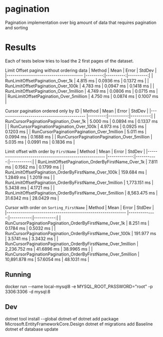 # pagination
Pagination implementation over big amount of data that requires pagination and sorting

# Results
Each of tests below tries to load the 2 first pages of the dataset.


Limit Offset paging without ordering data
|                                 Method |     Mean |     Error |    StdDev |
|--------------------------------------- |---------:|----------:|----------:|
|       RunLimitOffsetPagination_Over_1k | 4.815 ms | 0.0936 ms | 0.1372 ms |
|     RunLimitOffsetPagination_Over_100k | 4.783 ms | 0.0947 ms | 0.1418 ms |
| RunLimitOffsetPagination_Over_1million | 4.749 ms | 0.0806 ms | 0.0715 ms |
| RunLimitOffsetPagination_Over_5million | 4.750 ms | 0.0874 ms | 0.1007 ms |

Cursor pagination ordered only by ID
|                                      Method |     Mean |     Error |    StdDev |
|-------------------------------------------- |---------:|----------:|----------:|
|       RunCursorPaginationPagination_Over_1k | 5.000 ms | 0.0894 ms | 0.1337 ms |
|     RunCursorPaginationPagination_Over_100k | 4.973 ms | 0.0925 ms | 0.1203 ms |
| RunCursorPaginationPagination_Over_1million | 5.011 ms | 0.0994 ms | 0.1688 ms |
| RunCursorPaginationPagination_Over_5million | 5.035 ms | 0.0991 ms | 0.1836 ms |


Limit offset with order by `FirstName`
|                                                  Method |         Mean |      Error |     StdDev |
|-------------------------------------------------------- |-------------:|-----------:|-----------:|
|       RunLimitOffsetPagination_OrderByFirstName_Over_1k |     7.811 ms |  0.1562 ms |  0.1799 ms |
|     RunLimitOffsetPagination_OrderByFirstName_Over_100k |   159.684 ms |  1.2849 ms |  1.2019 ms |
| RunLimitOffsetPagination_OrderByFirstName_Over_1million | 1,773.151 ms |  5.3438 ms |  4.1721 ms |
| RunLimitOffsetPagination_OrderByFirstName_Over_5million | 8,563.475 ms | 31.6342 ms | 28.0429 ms |

Cursor with order on `Sorting_FirstName`
|                                                       Method |          Mean |      Error |     StdDev |
|------------------------------------------------------------- |--------------:|-----------:|-----------:|
|       RunCursorPaginationPagination_OrderByFirstName_Over_1k |      8.251 ms |  0.1784 ms |  0.5032 ms |
|     RunCursorPaginationPagination_OrderByFirstName_Over_100k |    191.977 ms |  3.5741 ms |  3.3432 ms |
| RunCursorPaginationPagination_OrderByFirstName_Over_1million |  2,236.752 ms | 41.6896 ms | 38.9965 ms |
| RunCursorPaginationPagination_OrderByFirstName_Over_5million | 10,891.878 ms | 57.6054 ms | 48.1031 ms |

## Running 
docker run --name local-mysql8 -e MYSQL_ROOT_PASSWORD="root" -p 3306:3306 -d mysql:8

## Dev
dotnet tool install --global dotnet-ef
dotnet add package Microsoft.EntityFrameworkCore.Design
dotnet ef migrations add Baseline
dotnet ef database update